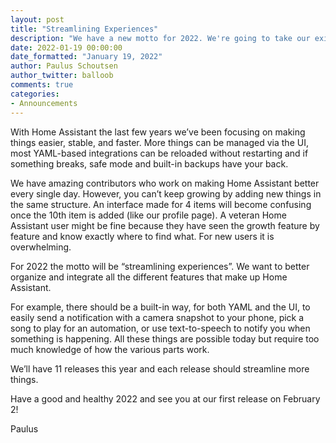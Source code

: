 ```yaml
---
layout: post
title: "Streamlining Experiences"
description: "We have a new motto for 2022. We're going to take our existing features and make them even easier to use."
date: 2022-01-19 00:00:00
date_formatted: "January 19, 2022"
author: Paulus Schoutsen
author_twitter: balloob
comments: true
categories:
- Announcements
---
```


With Home Assistant the last few years we’ve been focusing on making things easier, stable, and faster. More things can be managed via the UI, most YAML-based integrations can be reloaded without restarting and if something breaks, safe mode and built-in backups have your back.

We have amazing contributors who work on making Home Assistant better every single day. However, you can’t keep growing by adding new things in the same structure. An interface made for 4 items will become confusing once the 10th item is added (like our profile page). A veteran Home Assistant user might be fine because they have seen the growth feature by feature and know exactly where to find what. For new users it is overwhelming.

For 2022 the motto will be “streamlining experiences”. We want to better organize and integrate all the different features that make up Home Assistant.

For example, there should be a built-in way, for both YAML and the UI, to easily send a notification with a camera snapshot to your phone, pick a song to play for an automation, or use text-to-speech to notify you when something is happening. All these things are possible today but require too much knowledge of how the various parts work.

We’ll have 11 releases this year and each release should streamline more things.

Have a good and healthy 2022 and see you at our first release on February 2!

Paulus
